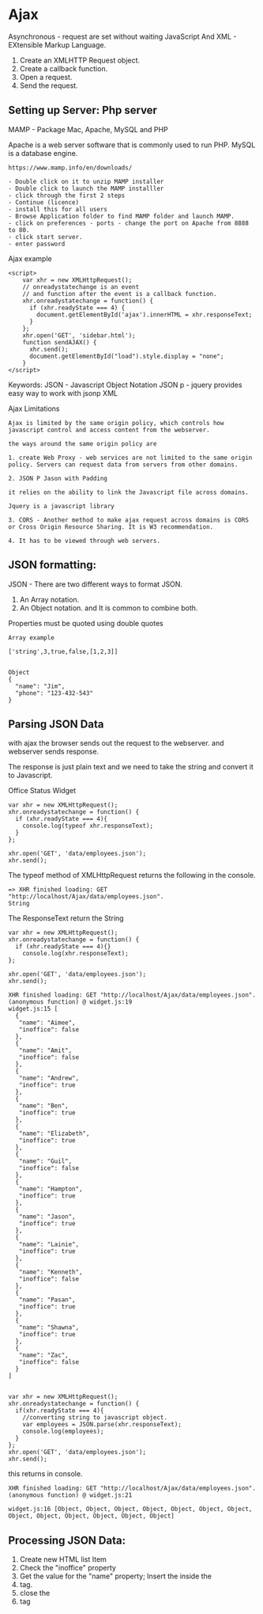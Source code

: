 # Ajax

Asynchronous - request are set without waiting
JavaScript
And
XML - EXtensible Markup Language.


1. Create an XMLHTTP Request object.
2. Create a callback function.
3. Open a request.
4. Send the request.

Setting up Server: Php server
-----------------------------

MAMP - Package
Mac, Apache, MySQL and PHP

Apache is a web server software that is commonly used to run PHP.
MySQL is a database engine.

```
https://www.mamp.info/en/downloads/

- Double click on it to unzip MAMP installer
- Double click to launch the MAMP installler
- click through the first 2 steps
- Continue (licence)
- install this for all users
- Browse Application folder to find MAMP folder and launch MAMP.
- click on preferences - ports - change the port on Apache from 8888 to 80.
- click start server.
- enter password

```

Ajax example

```
<script>
    var xhr = new XMLHttpRequest();
    // onreadystatechange is an event
    // and function after the event is a callback function.
    xhr.onreadystatechange = function() {
      if (xhr.readyState === 4) {
        document.getElementById('ajax').innerHTML = xhr.responseText;
      }
    };
    xhr.open('GET', 'sidebar.html');
    function sendAJAX() {
      xhr.send();
      document.getElementById("load").style.display = "none";
    }
</script>
```

Keywords:
JSON - Javascript Object Notation
JSON p -
jquery provides easy way to work with jsonp
XML

Ajax Limitations

```
Ajax is limited by the same origin policy, which controls how javascript control and access content from the webserver.

the ways around the same origin policy are

1. create Web Proxy - web services are not limited to the same origin policy. Servers can request data from servers from other domains.

2. JSON P Jason with Padding

it relies on the ability to link the Javascript file across domains.

Jquery is a javascript library

3. CORS - Another method to make ajax request across domains is CORS or Cross Origin Resource Sharing. It is W3 recommendation.

4. It has to be viewed through web servers.

```

JSON formatting:
----------------

JSON - There are two different ways to format JSON.
1. An Array notation.
2. An Object notation.
and It is common to combine both.

Properties must be quoted using double quotes

```
Array example

['string',3,true,false,[1,2,3]]


Object
{
  "name": "Jim",
  "phone": "123-432-543"
}

```

Parsing JSON Data
-------------------

with ajax the browser sends out the request to the webserver. and webserver sends response.

The response is just plain text and we need to take the string and convert it to Javascript.

Office Status Widget


```
var xhr = new XMLHttpRequest();
xhr.onreadystatechange = function() {
  if (xhr.readyState === 4){
    console.log(typeof xhr.responseText);
  }
};

xhr.open('GET', 'data/employees.json');
xhr.send();
```

The typeof method of XMLHttpRequest returns the following in the console.
```
=> XHR finished loading: GET "http://localhost/Ajax/data/employees.json".
String
```

The ResponseText return the String

```
var xhr = new XMLHttpRequest();
xhr.onreadystatechange = function() {
  if (xhr.readyState === 4){}
    console.log(xhr.responseText);
};

xhr.open('GET', 'data/employees.json');
xhr.send();

```

```
XHR finished loading: GET "http://localhost/Ajax/data/employees.json".(anonymous function) @ widget.js:19
widget.js:15 [
  {
   "name": "Aimee",
   "inoffice": false
  },
  {
   "name": "Amit",
   "inoffice": false
  },
  {
   "name": "Andrew",
   "inoffice": true
  },
  {
   "name": "Ben",
   "inoffice": true
  },
  {
   "name": "Elizabeth",
   "inoffice": true
  },
  {
   "name": "Guil",
   "inoffice": false
  },
  {
   "name": "Hampton",
   "inoffice": true
  },
  {
   "name": "Jason",
   "inoffice": true
  },
  {
   "name": "Lainie",
   "inoffice": true
  },
  {
   "name": "Kenneth",
   "inoffice": false
  },
  {
   "name": "Pasan",
   "inoffice": true
  },
  {
   "name": "Shawna",
   "inoffice": true
  },
  {
   "name": "Zac",
   "inoffice": false
  }
]


```


```
var xhr = new XMLHttpRequest();
xhr.onreadystatechange = function() {
  if(xhr.readyState === 4){
    //converting string to javascript object.
    var employees = JSON.parse(xhr.responseText);
    console.log(employees);
  }
};
xhr.open('GET', 'data/employees.json');
xhr.send();

```

this returns in console.
```
XHR finished loading: GET "http://localhost/Ajax/data/employees.json".(anonymous function) @ widget.js:21

widget.js:16 [Object, Object, Object, Object, Object, Object, Object, Object, Object, Object, Object, Object, Object]

```

Processing JSON Data:
---------------------


1. Create new HTML list Item
2. Check the "inoffice" property
3. Get the value for the "name" property; Insert the inside the <li> tag.
4. close the <li> tag















